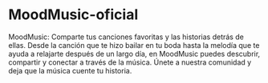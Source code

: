 # MoodMusic-oficial
MoodMusic: Comparte tus canciones favoritas y las historias detrás de ellas. Desde la canción que te hizo bailar en tu boda hasta la melodía que te ayuda a relajarte después de un largo día, en MoodMusic puedes descubrir, compartir y conectar a través de la música. Únete a nuestra comunidad y deja que la música cuente tu historia.
